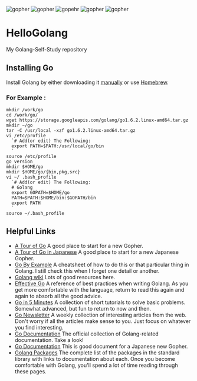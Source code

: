 ![gopher](https://golang.org/doc/gopher/project.png)
![gopher](https://golang.org/doc/gopher/pkg.png)
![gopehr](https://golang.org/doc/gopher/run.png)
![gopher](https://golang.org/doc/gopher/ref.png)
![gopher](https://golang.org/doc/gopher/talks.png)


# HelloGolang
My Golang-Self-Study repository

## Installing Go

Install Golang by either downloading it [manually](https://golang.org/dl/) or use [Homebrew](http://brew.sh/).

### For Example :

```
mkdir /work/go
cd /work/go/
wget https://storage.googleapis.com/golang/go1.6.2.linux-amd64.tar.gz
mkdir ~/go
tar -C /usr/local -xzf go1.6.2.linux-amd64.tar.gz
vi /etc/profile
  `# Add(or edit) The Following:
  export PATH=$PATH:/usr/local/go/bin
  `
source /etc/profile
go version
mkdir $HOME/go
mkdir $HOME/go/{bin,pkg,src}
vi ~/ .bash_profile
  `# Add(or edit) The Following:
  # Golang
  export GOPATH=$HOME/go
  PATH=$PATH:$HOME/bin:$GOPATH/bin
  export PATH
  `
source ~/.bash_profile
```



## Helpful Links

- [A Tour of Go](https://tour.golang.org/list)
  A good place to start for a new Gopher.
- [A Tour of Go in Japanese](https://go-tour-jp.appspot.com/list)
  A good place to start for a new Japanese Gopher.
- [Go By Example](https://gobyexample.com)
  A cheatsheet of how to do this or that particular thing in Golang. I still check this when I forget one detail or another.
- [Golang wiki](https://github.com/golang/go/wiki) Lots of good resources here.
- [Effective Go](https://golang.org/doc/effective_go.html)
  A reference of best practices when writing Golang. As you get more comfortable with the language, return to read this again and again to absorb all the good advice.
- [Go in 5 Minutes](https://github.com/arschles/go-in-5-minutes)
  A collection of short tutorials to solve basic problems. Somewhat advanced, but fun to return to now and then.
- [Go Newsletter](http://golangweekly.com)
  A weekly collection of interesting articles from the web. Don't worry if all the articles make sense to you. Just focus on whatever you find interesting.
- [Go Documentation](https://golang.org/doc/)
  The official collection of Golang-related documentation. Take a look!
- [Go Documentation](http://golang.jp/)
  This is good document for a Japanese new Gopher.
- [Golang Packages](https://golang.org/pkg/)
  The complete list of the packages in the standard library with links to documentation about each. Once you become comfortable with Golang, you'll spend a lot of time reading through these pages.
